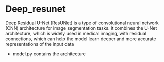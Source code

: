 # Deep_resunet
Deep Residual U-Net (ResUNet) is a type of convolutional neural network (CNN) 
architecture for image segmentation tasks. It combines the U-Net architecture, 
which is widely used in medical imaging, with residual connections, 
which can help the model learn deeper and more accurate representations of the input data
* model.py contains the architecture 
